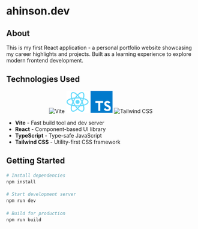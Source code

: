 # ahinson.dev



## About

This is my first React application - a personal portfolio website showcasing my career highlights and projects. Built as a learning experience to explore modern frontend development.

## Technologies Used

<div align="center">
  <img src="https://vitejs.dev/logo.svg" alt="Vite" width="60" height="60"/>
  <img src="https://raw.githubusercontent.com/devicons/devicon/master/icons/react/react-original.svg" alt="React" width="60" height="60"/>
  <img src="https://raw.githubusercontent.com/devicons/devicon/master/icons/typescript/typescript-original.svg" alt="TypeScript" width="60" height="60"/>
  <img src="https://www.vectorlogo.zone/logos/tailwindcss/tailwindcss-icon.svg" alt="Tailwind CSS" width="60" height="60"/>
</div>

- **Vite** - Fast build tool and dev server
- **React** - Component-based UI library
- **TypeScript** - Type-safe JavaScript
- **Tailwind CSS** - Utility-first CSS framework

## Getting Started

```bash
# Install dependencies
npm install

# Start development server
npm run dev

# Build for production
npm run build
```